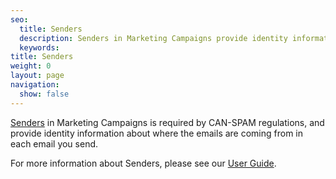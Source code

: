 ```yaml
---
seo:
  title: Senders
  description: Senders in Marketing Campaigns provide identity information about where the emails are coming from for their recipients in campaigns in order to ensure all CAN-SPAM regulations are followed.
  keywords: 
title: Senders
weight: 0
layout: page
navigation:
  show: false
---
```


[Senders]({{root_url}}/User_Guide/Marketing_Campaigns/senders.html) in Marketing Campaigns is required by CAN-SPAM regulations, and provide identity information about where the emails are coming from in each email you send.

For more information about Senders, please see our [User Guide]({{root_url}}/User_Guide/Marketing_Campaigns/senders.html).
